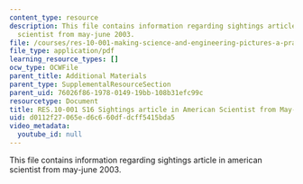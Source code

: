 ```yaml
---
content_type: resource
description: This file contains information regarding sightings article in american
  scientist from may-june 2003.
file: /courses/res-10-001-making-science-and-engineering-pictures-a-practical-guide-to-presenting-your-work-spring-2016/d0112f27065ed6c660dfdcff5415bda5_MITRES_10_001S16_MayJune03.pdf
file_type: application/pdf
learning_resource_types: []
ocw_type: OCWFile
parent_title: Additional Materials
parent_type: SupplementalResourceSection
parent_uid: 76026f86-1978-0149-19bb-108b31efc99c
resourcetype: Document
title: RES.10-001 S16 Sightings article in American Scientist from May-June 2003
uid: d0112f27-065e-d6c6-60df-dcff5415bda5
video_metadata:
  youtube_id: null
---
```

This file contains information regarding sightings article in american scientist from may-june 2003.

